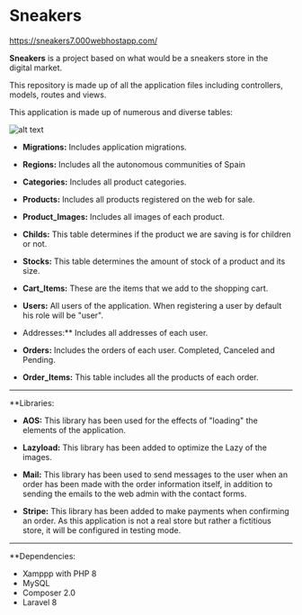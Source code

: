 # Sneakers

https://sneakers7.000webhostapp.com/

**Sneakers** is a project based on what would be a sneakers store in the digital market.

This repository is made up of all the application files including controllers, models, routes and views.

This application is made up of numerous and diverse tables:

![alt text](https://i.imgur.com/duE7ts4.png)

- **Migrations:** Includes application migrations.

- **Regions:**  Includes all the autonomous communities of Spain

- **Categories:**  Includes all product categories.

- **Products:**  Includes all products registered on the web for sale.

- **Product_Images:**  Includes all images of each product.

- **Childs:**  This table determines if the product we are saving is for children or not.

- **Stocks:**  This table determines the amount of stock of a product and its size.

- **Cart_Items:**  These are the items that we add to the shopping cart.

- **Users:**  All users of the application. When registering a user by default his role will be "user".

- Addresses:**  Includes all addresses of each user.

- **Orders:**  Includes the orders of each user. Completed, Canceled and Pending.

- **Order_Items:** This table includes all the products of each order.

-----------------------------------------------------------------------------------------------------------

**Libraries:

- **AOS:** This library has been used for the effects of "loading" the elements of the application.

- **Lazyload:** This library has been added to optimize the Lazy of the images.

- **Mail:** This library has been used to send messages to the user when an order has been made with the order information itself, in addition to sending the emails to the web admin with the contact forms.

- **Stripe:** This library has been added to make payments when confirming an order. As this application is not a real store but rather a fictitious store, it will be configured in testing mode.

-----------------------------------------------------------------------------------------------------------

**Dependencies:

- Xamppp with PHP 8
- MySQL
- Composer 2.0
- Laravel 8
